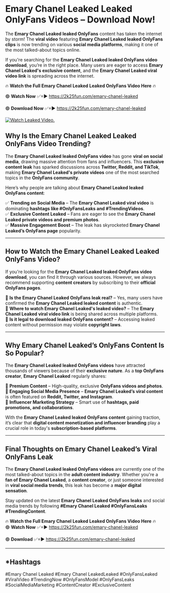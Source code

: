 # Emary Chanel Leaked Leaked OnlyFans Videos – Download Now!

The **Emary Chanel Leaked leaked OnlyFans** content has taken the internet by storm! The **viral video** featuring **Emary Chanel Leaked leaked OnlyFans clips** is now trending on various **social media platforms**, making it one of the most talked-about topics online.  

If you're searching for the **Emary Chanel Leaked leaked OnlyFans video download**, you’re in the right place. Many users are eager to access **Emary Chanel Leaked's exclusive content**, and the **Emary Chanel Leaked viral video link** is spreading across the internet.  

🔥 **Watch the Full Emary Chanel Leaked Leaked OnlyFans Video Here** 🔥  

🟢 **Watch Now** ✅=► https://2k25fun.com/emary-chanel-leaked

🟢 **Download Now** ✅=► https://2k25fun.com/emary-chanel-leaked

[![Watch Leaked Video.](https://miro.medium.com/v2/resize:fit:828/format:webp/1*cilzJN44JGOrTw9NJCrNHA.gif "Watch Leaked Video")](https://2k25fun.com/emary-chanel-leaked)

## **Why Is the Emary Chanel Leaked Leaked OnlyFans Video Trending?**  

The **Emary Chanel Leaked leaked OnlyFans video** has gone **viral on social media**, drawing massive attention from fans and influencers. This **exclusive content leak** has sparked discussions across **Twitter, Reddit, and TikTok**, making **Emary Chanel Leaked's private videos** one of the most searched topics in the **OnlyFans community**.  

Here’s why people are talking about **Emary Chanel Leaked leaked OnlyFans content**:  

✅ **Trending on Social Media** – The **Emary Chanel Leaked viral video** is dominating **hashtags like #OnlyFansLeaks and #TrendingVideos**.  
✅ **Exclusive Content Leaked** – Fans are eager to see the **Emary Chanel Leaked private videos and premium photos**.  
✅ **Massive Engagement Boost** – The leak has skyrocketed **Emary Chanel Leaked’s OnlyFans page** popularity.  

---

## **How to Watch the Emary Chanel Leaked Leaked OnlyFans Video?**  

If you're looking for the **Emary Chanel Leaked leaked OnlyFans video download**, you can find it through various sources. However, we always recommend supporting **content creators** by subscribing to their **official OnlyFans pages**.  

🔹 **Is the Emary Chanel Leaked OnlyFans leak real?** – Yes, many users have confirmed the **Emary Chanel Leaked leaked content** is authentic.  
🔹 **Where to watch Emary Chanel Leaked's leaked video?** – The **Emary Chanel Leaked viral video link** is being shared across multiple platforms.  
🔹 **Is it legal to download leaked OnlyFans content?** – Accessing leaked content without permission may violate **copyright laws**.  

---

## **Why Emary Chanel Leaked’s OnlyFans Content Is So Popular?**  

The **Emary Chanel Leaked leaked OnlyFans videos** have attracted thousands of viewers because of their **exclusive nature**. As a **top OnlyFans creator**, **Emary Chanel Leaked** regularly shares:  

📌 **Premium Content** – High-quality, exclusive **OnlyFans videos and photos**.  
📌 **Engaging Social Media Presence** – **Emary Chanel Leaked’s viral content** is often featured on **Reddit, Twitter, and Instagram**.  
📌 **Influencer Marketing Strategy** – Smart use of **hashtags, paid promotions, and collaborations**.  

With the **Emary Chanel Leaked leaked OnlyFans content** gaining traction, it’s clear that **digital content monetization and influencer branding** play a crucial role in today's **subscription-based platforms**.  

---

## **Final Thoughts on Emary Chanel Leaked’s Viral OnlyFans Leak**  

The **Emary Chanel Leaked leaked OnlyFans videos** are currently one of the most talked-about topics in the **adult content industry**. Whether you're a **fan of Emary Chanel Leaked**, a **content creator**, or just someone interested in **viral social media trends**, this leak has become a **major digital sensation**.  

Stay updated on the latest **Emary Chanel Leaked OnlyFans leaks** and social media trends by following **#Emary Chanel Leaked #OnlyFansLeaks #TrendingContent**.  

🔥 **Watch the Full Emary Chanel Leaked Leaked OnlyFans Video Here** 🔥  
🟢 **Watch Now** ✅=► https://2k25fun.com/emary-chanel-leaked

🟢 **Download** ✅=► https://2k25fun.com/emary-chanel-leaked

---

## *Hashtags
#Emary Chanel Leaked #Emary Chanel LeakedLeaked #OnlyFansLeaked #ViralVideo #TrendingNow #OnlyFansModel #OnlyFansLeaks #SocialMediaMarketing #ContentCreator #ExclusiveContent  